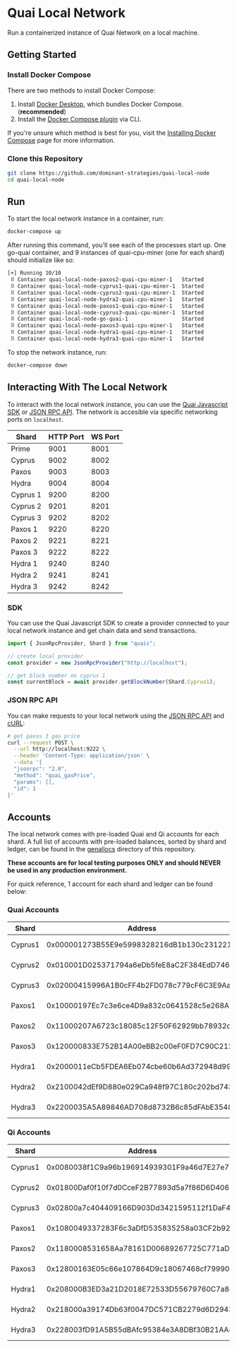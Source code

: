 # Quai Local Network

Run a containerized instance of Quai Network on a local machine.

## Getting Started

### Install Docker Compose

There are two methods to install Docker Compose:

1. Install [Docker Desktop](https://docs.docker.com/compose/install/), which bundles Docker Compose. (**recommended**)
2. Install the [Docker Compose plugin](https://docs.docker.com/compose/install/linux/) via CLI.

If you're unsure which method is best for you, visit the [Installing Docker Compose](https://docs.docker.com/compose/install/) page for more information.

### Clone this Repository

```bash
git clone https://github.com/dominant-strategies/quai-local-node
cd quai-local-node
```

## Run

To start the local network instance in a container, run:

```bash
docker-compose up
```

After running this command, you'll see each of the processes start up. One go-quai container, and 9 instances of quai-cpu-miner (one for each shard) should initialize like so:

```bash
[+] Running 10/10
 ⠿ Container quai-local-node-paxos2-quai-cpu-miner-1   Started
 ⠿ Container quai-local-node-cyprus1-quai-cpu-miner-1  Started
 ⠿ Container quai-local-node-cyprus2-quai-cpu-miner-1  Started
 ⠿ Container quai-local-node-hydra2-quai-cpu-miner-1   Started
 ⠿ Container quai-local-node-paxos1-quai-cpu-miner-1   Started
 ⠿ Container quai-local-node-cyprus3-quai-cpu-miner-1  Started
 ⠿ Container quai-local-node-go-quai-1                 Started
 ⠿ Container quai-local-node-paxos3-quai-cpu-miner-1   Started
 ⠿ Container quai-local-node-hydra1-quai-cpu-miner-1   Started
 ⠿ Container quai-local-node-hydra3-quai-cpu-miner-1   Started
```

To stop the network instance, run:

```bash
docker-compose down
```

## Interacting With The Local Network

To interact with the local network instance, you can use the [Quai Javascript SDK](https://docs.qu.ai/sdk/introduction) or [JSON RPC API](https://docs.qu.ai/build/playground/overview). The network is accesible via specific networking ports on `localhost`.

| Shard    | HTTP Port | WS Port |
| -------- | --------- | ------- |
| Prime    | 9001      | 8001    |
| Cyprus   | 9002      | 8002    |
| Paxos    | 9003      | 8003    |
| Hydra    | 9004      | 8004    |
| Cyprus 1 | 9200      | 8200    |
| Cyprus 2 | 9201      | 8201    |
| Cyprus 3 | 9202      | 8202    |
| Paxos 1  | 9220      | 8220    |
| Paxos 2  | 9221      | 8221    |
| Paxos 3  | 9222      | 8222    |
| Hydra 1  | 9240      | 8240    |
| Hydra 2  | 9241      | 8241    |
| Hydra 3  | 9242      | 8242    |

### SDK

You can use the Quai Javascript SDK to create a provider connected to your local network instance and get chain data and send transactions.

```ts
import { JsonRpcProvider, Shard } from "quais";

// create local provider
const provider = new JsonRpcProvider("http://localhost");

// get block number on cyprus 1
const currentBlock = await provider.getBlockNumber(Shard.Cyprus1);
```

### JSON RPC API

You can make requests to your local network using the [JSON RPC API](https://docs.qu.ai/build/playground/overview) and [cURL](https://curl.se/):

```bash
# get paxos 3 gas price
curl --request POST \
  --url http://localhost:9222 \
  --header 'Content-Type: application/json' \
  --data '{
  "jsonrpc": "2.0",
  "method": "quai_gasPrice",
  "params": [],
  "id": 1
}'
```

## Accounts

The local network comes with pre-loaded Quai and Qi accounts for each shard. A full list of accounts with pre-loaded balances, sorted by shard and ledger, can be found in the [genallocs](https://github.com/dominant-strategies/quai-local-node/tree/main/genallocs) directory of this repository.

**These accounts are for local testing purposes ONLY and should NEVER be used in any production environment.**

For quick reference, 1 account for each shard and ledger can be found below:

### Quai Accounts

| Shard   | Address                                    | Private Key                                                        | Balance    |
| ------- | ------------------------------------------ | ------------------------------------------------------------------ | ---------- |
| Cyprus1 | 0x000001273B55E9e5998328216dB1b130c231221C | 0xb3c87ca9645adcf75be5c4d6609fd257f897fd53849c7ecca81acae9966a6ec0 | 10000 Quai |
| Cyprus2 | 0x010001D025371794a6eDb5feE8aC2F384EdD7463 | 0xcea8ebb619f8e4ea11ee75cb72221a6f39591a99d7cf688de9f30832809fb751 | 10000 Quai |
| Cyprus3 | 0x02000415996A1B0cFF4b2FD078c779cF6C3E9AaC | 0xfc86fae56f462d2ae43bca8f819b1137c9e3150ba3ff79d4d5068b6e39c1c975 | 10000 Quai |
| Paxos1  | 0x10000197Ec7c3e6ce4D9a832c0641528c5e268A6 | 0x01d872f0bc5f94490c2ed9026d58a116656dcb3c997f42062d01799e5b458062 | 10000 Quai |
| Paxos2  | 0x11000207A6723c18085c12F50F62929bb78932c4 | 0x1d7a3a668ac8b20bf538a6d1060de043f10b1db5f1df2140fa0e8d479820e763 | 10000 Quai |
| Paxos3  | 0x120000833E752B14A00eBB2c00eF0FD7C90C2123 | 0xc0061e94c526e7d9d97a2874f129e72e4f821a8f78ca2fd8198c005bc14e2a92 | 10000 Quai |
| Hydra1  | 0x2000011eCb5FDEA6Eb074cbe60b6Ad372948d99a | 0xc77fb4c5b1612f702ef097561f75ee5876987ef547977020a86528fbc9f7bbbc | 10000 Quai |
| Hydra2  | 0x2100042dEf9D880e029Ca948f97C180c202bd743 | 0x44af4c54c44d96bbf3d9c602967822246381d2287fe544fd5480d05b25b80bb9 | 10000 Quai |
| Hydra3  | 0x2200035A5A89846AD708d8732B6c85dFAbE35489 | 0x8cd878d69b1b848b3c98c623e4e56e3b0ed1035984f6f721a99ef716637e3382 | 10000 Quai |

### Qi Accounts

| Shard   | Address                                    | Private Key                                                        | Balance   |
| ------- | ------------------------------------------ | ------------------------------------------------------------------ | --------- |
| Cyprus1 | 0x0080038f1C9a96b196914939301F9a46d7E27e7E | 0x5b18d340e2e5172a90dfcc43c800519cf4a77b82750b8964b3f421dc929eac53 | 100000 Qi |
| Cyprus2 | 0x01800Daf0f10f7d0CceF2B77893d5a7f86D6D406 | 0x4500c9cef91ac29479cf50a00c49d27ba14e84df83b8e332db34fa1cbdd799b7 | 100000 Qi |
| Cyprus3 | 0x02800a7c404409166D903Dd3421595112f1DaF4D | 0xbc144acdd4d53488e4005d404f42450a879eb1015a6f4bbf80956b4810b5a068 | 100000 Qi |
| Paxos1  | 0x1080049337283F6c3aDfD535835258a03CF2b921 | 0x511930ce12cbf86325eb2652459b6a47b75ddc892a09549f094f0011062a11f4 | 100000 Qi |
| Paxos2  | 0x1180008531658Aa78161D00689267725C771aD3d | 0x89086104efd789c7de9ee69beb44ad70818a772a90b6d3f3ec26da930a47a2da | 100000 Qi |
| Paxos3  | 0x12800163E05c66e107864D9c18067468cf79990f | 0xa7995e0942e6510a2fd3461c0dbe081fc8e79c6e891fd2fcde5897e41700789a | 100000 Qi |
| Hydra1  | 0x208000B3ED3a21D2018E72533D55679760C7a8d2 | 0x36f009591733e706085ba4b6c3c6bbc8e35fa5e9f075979650523c18f18dacec | 100000 Qi |
| Hydra2  | 0x218000a39174Db63f0047DC571CB2279d6D29434 | 0xf07d9c6d2ee5cd1f5661d87afea21cd21e4a52ff1ea4851b7507b4ef673c4311 | 100000 Qi |
| Hydra3  | 0x228003fD91A5B55dBAfc95384e3A8DBf30B21AA8 | 0x2c1b28175b12d8fdeb8355918fcb7492fcbc7b118ecf301cd928477815084312 | 100000 Qi |
